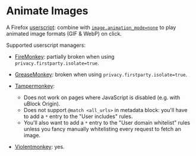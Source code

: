 # Animate Images

A Firefox [userscript](https://en.wikipedia.org/wiki/Userscript): combine with [`image.animation_mode=none`](https://kb.mozillazine.org/Animated_images) to play animated image formats (GIF & WebP) on click.

Supported userscript managers:

- [FireMonkey](https://addons.mozilla.org/en-US/firefox/addon/firemonkey): partially broken when using `privacy.firstparty.isolate=true`.

- [GreaseMonkey](https://addons.mozilla.org/en-US/firefox/addon/greasemonkey): broken when using `privacy.firstparty.isolate=true`.

- [Tampermonkey](https://addons.mozilla.org/en-US/firefox/addon/tampermonkey): 
  * Does not work on pages where JavaScript is disabled (e.g. with uBlock Origin).
  * Does not support `@match <all_urls>` in metadata block: you'll have to add a `*` entry to the "User includes" rules.
  * You'll also want to add a `*` entry to the "User domain whitelist" rules unless you fancy manually whitelisting every request to fetch an image.

- [Violentmonkey](https://addons.mozilla.org/en-US/firefox/addon/violentmonkey/): yes.
